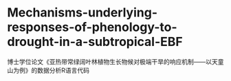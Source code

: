 # Mechanisms-underlying-responses-of-phenology-to-drought-in-a-subtropical-EBF
博士学位论文《亚热带常绿阔叶林植物生长物候对极端干旱的响应机制——以天童山为例》的数据分析R语言代码
